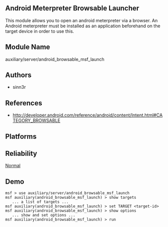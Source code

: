 ## Android Meterpreter Browsable Launcher

This module allows you to open an android meterpreter via a 
browser. An Android meterpreter must be installed as an 
application beforehand on the target device in order to use 
this.


## Module Name
auxiliary/server/android_browsable_msf_launch

## Authors
* sinn3r


## References
* http://developer.android.com/reference/android/content/Intent.html#CATEGORY_BROWSABLE




## Platforms


## Reliability
[Normal](https://github.com/rapid7/metasploit-framework/wiki/Exploit-Ranking)

## Demo

```
msf > use auxiliary/server/android_browsable_msf_launch
msf auxiliary(android_browsable_msf_launch) > show targets
   ... a list of targets ...
msf auxiliary(android_browsable_msf_launch) > set TARGET <target-id>
msf auxiliary(android_browsable_msf_launch) > show options
   ... show and set options ...
msf auxiliary(android_browsable_msf_launch) > run
```
    
    
